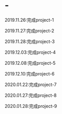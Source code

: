 # -

2019.11.26:完成project-1

2019.11.27:完成project-2

2019.11.28:完成project-3

2019.12.03:完成project-4

2019.12.08:完成project-5

2019.12.10:完成project-6

2020.01.22:完成project-7

2020.01.27:完成project-8

2020.01.28:完成project-9